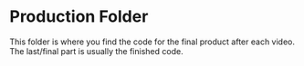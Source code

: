 # Production Folder

This folder is where you find the code for the final product after each video. The last/final part is usually the finished code.
